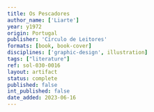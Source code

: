 ```yaml
---
title: Os Pescadores
author_name: ['Liarte']
year: y1972
origin: Portugal
publisher: 'Círculo de Leitores'
formats: [book, book-cover]
disciplines: ['graphic-design', illustration]
tags: ["literature"]
ref: sol-030-0016
layout: artifact
status: complete
published: false
int_published: false
date_added: 2023-06-16
---
```

